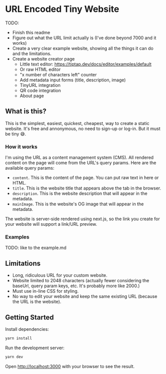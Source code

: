# URL Encoded Tiny Website

TODO:

- Finish this readme
- Figure out what the URL limit actually is (I've done beyond 7000 and it works)
- Create a very clear example website, showing all the things it can do and the limitations.
- Create a website creator page
  - Little text editor: https://tiptap.dev/docs/editor/examples/default
  - Or raw HTML editor
  - "x number of characters left" counter
  - Add metadata input forms (title, description, image)
  - TinyURL integration
  - QR code integration
  - About page

## What is this?

This is the simplest, easiest, quickest, cheapest, way to create a static website.
It's free and annonymous, no need to sign-up or log-in.
But it must be tiny 😅.

### How it works

I'm using the URL as a content management system (CMS). All rendered content on the page will come from the URL's query params. Here are the available query params:

- `content`. This is the content of the page. You can put raw text in here or HTML.
- `title`. This is the website title that appears above the tab in the browser.
- `description`. This is the website description that will appear in the <head> metadata.
- `mainImage`. This is the website's OG image that will appear in the metadata.

The website is server-side rendered using next.js, so the link you create for your website will support a link/URL preview.

### Examples

TODO: like to the example.md

## Limitations

- Long, ridiculous URL for your custom website.
- Website limited to 2048 characters (actually fewer considering the baseUrl, query param keys, etc. It's probably more like 2000.)
- Must use in-line CSS for styling.
- No way to edit your website and keep the same existing URL (because the URL is the website).

## Getting Started

Install dependencies:

```bash
yarn install
```

Run the development server:

```bash
yarn dev
```

Open [http://localhost:3000](http://localhost:3000) with your browser to see the result.
